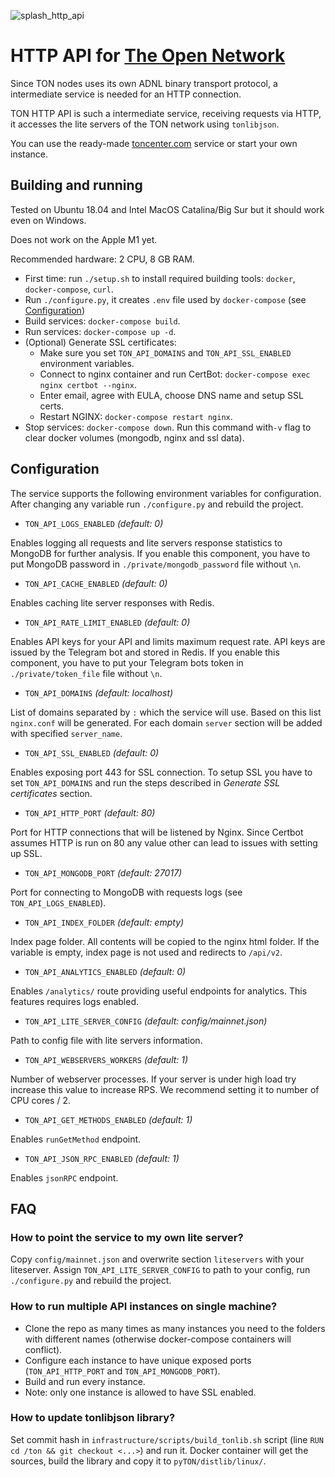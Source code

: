 ![splash_http_api](https://user-images.githubusercontent.com/1449561/154847286-989a6c51-1615-45e1-b40f-aec7c13014fa.png)

# HTTP API for [The Open Network](https://ton.org)

Since TON nodes uses its own ADNL binary transport protocol, a intermediate service is needed for an HTTP connection.

TON HTTP API is such a intermediate service, receiving requests via HTTP, it accesses the lite servers of the TON network using `tonlibjson`.

You can use the ready-made [toncenter.com](https://toncenter.com) service or start your own instance.

## Building and running

Tested on Ubuntu 18.04 and Intel MacOS Catalina/Big Sur but it should work even on Windows.

Does not work on the Apple M1 yet.

Recommended hardware: 2 CPU, 8 GB RAM.

  - First time: run `./setup.sh` to install required building tools: `docker`, `docker-compose`, `curl`.
  - Run `./configure.py`, it creates `.env` file used by `docker-compose` (see [Configuration](#Configuration))
  - Build services: `docker-compose build`.
  - Run services: `docker-compose up -d`.
  - (Optional) Generate SSL certificates: 
    - Make sure you set `TON_API_DOMAINS` and `TON_API_SSL_ENABLED` environment variables.
    - Connect to nginx container and run CertBot: `docker-compose exec nginx certbot --nginx`.
    - Enter email, agree with EULA, choose DNS name and setup SSL certs.
    - Restart NGINX: `docker-compose restart nginx`.
   - Stop services: `docker-compose down`. Run this command with`-v` flag to clear docker volumes (mongodb, nginx and ssl data).

## Configuration
The service supports the following environment variables for configuration. After changing any variable run `./configure.py` and rebuild the project.

- `TON_API_LOGS_ENABLED` *(default: 0)*

Enables logging all requests and lite servers response statistics to MongoDB for further analysis. If you enable this component, you have to put MongoDB password in `./private/mongodb_password` file without `\n`.

- `TON_API_CACHE_ENABLED` *(default: 0)*

Enables caching lite server responses with Redis.

- `TON_API_RATE_LIMIT_ENABLED` *(default: 0)*

Enables API keys for your API and limits maximum request rate. API keys are issued by the Telegram bot and stored in Redis. If you enable this component, you have to put your Telegram bots token in `./private/token_file` file without `\n`.

- `TON_API_DOMAINS` *(default: localhost)*

List of domains separated by `:` which the service will use. Based on this list `nginx.conf` will be generated. For each domain `server` section will be added with specified `server_name`.

- `TON_API_SSL_ENABLED` *(default: 0)*

Enables exposing port 443 for SSL connection. To setup SSL you have to set `TON_API_DOMAINS` and run the steps described in *Generate SSL certificates* section.

- `TON_API_HTTP_PORT` *(default: 80)*

Port for HTTP connections that will be listened by Nginx. Since Certbot assumes HTTP is run on 80 any value other can lead to issues with setting up SSL.

- `TON_API_MONGODB_PORT` *(default: 27017)*

Port for connecting to MongoDB with requests logs (see `TON_API_LOGS_ENABLED`).

- `TON_API_INDEX_FOLDER` *(default: empty)*

Index page folder. All contents will be copied to the nginx html folder. If the variable is empty, index page is not used and redirects to `/api/v2`.

- `TON_API_ANALYTICS_ENABLED` *(default: 0)*

Enables `/analytics/` route providing useful endpoints for analytics. This features requires logs enabled.

- `TON_API_LITE_SERVER_CONFIG` *(default: config/mainnet.json)*

Path to config file with lite servers information.

- `TON_API_WEBSERVERS_WORKERS` *(default: 1)*

Number of webserver processes. If your server is under high load try increase this value to increase RPS. We recommend setting it to number of CPU cores / 2.

- `TON_API_GET_METHODS_ENABLED` *(default: 1)*

Enables `runGetMethod` endpoint.

- `TON_API_JSON_RPC_ENABLED` *(default: 1)*

Enables `jsonRPC` endpoint.

## FAQ
### How to point the service to my own lite server?

Copy `config/mainnet.json` and overwrite section `liteservers` with your liteserver. Assign `TON_API_LITE_SERVER_CONFIG` to path to your config, run `./configure.py` and rebuild the project.

### How to run multiple API instances on single machine?

- Clone the repo as many times as many instances you need to the folders with different names (otherwise docker-compose containers will conflict). 
- Configure each instance to have unique exposed ports (`TON_API_HTTP_PORT` and `TON_API_MONGODB_PORT`).
- Build and run every instance. 
- Note: only one instance is allowed to have SSL enabled.

### How to update tonlibjson library?

Set commit hash in `infrastructure/scripts/build_tonlib.sh` script (line `RUN cd /ton && git checkout <...>`) and run it. Docker container will get the sources, build the library and copy it to `pyTON/distlib/linux/`.
